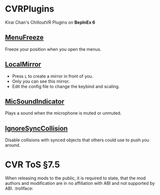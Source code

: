 # CVRPlugins
Kirai Chan's ChilloutVR Plugins on **BepInEx 6**

## [MenuFreeze](https://github.com/xKiraiChan/CVRPlugins/releases/latest/download/MenuFreeze.dll)
Freeze your position when you open the menus.

## [LocalMirror](https://github.com/xKiraiChan/CVRPlugins/releases/latest/download/LocalMirror.dll)
- Press `L` to create a mirror in front of you.
- Only you can see this mirror.
- Edit the config file to change the keybind and scaling.

## [MicSoundIndicator](https://github.com/xKiraiChan/CVRPlugins/releases/latest/download/MicSoundIndicator.dll)
Plays a sound when the microphone is muted or unmuted.

## [IgnoreSyncCollision](https://github.com/xKiraiChan/CVRPlugins/releases/latest/download/IgnoreSyncCollision.dll)
Disable collisions with synced objects that others could use to push you around.

# CVR ToS §7.5
When releasing mods to the public, it is required to state, that the mod authors and modification are in no affiliation with ABI and not supported by ABI. :trollface:
